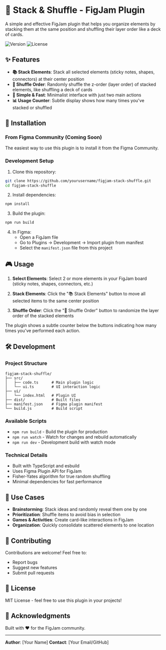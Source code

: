 # 🔀 Stack & Shuffle - FigJam Plugin

A simple and effective FigJam plugin that helps you organize elements by stacking them at the same position and shuffling their layer order like a deck of cards.

![Version](https://img.shields.io/badge/version-1.0.0-blue.svg)
![License](https://img.shields.io/badge/license-MIT-green.svg)

## ✨ Features

- **📚 Stack Elements**: Stack all selected elements (sticky notes, shapes, connectors) at their center position
- **🔀 Shuffle Order**: Randomly shuffle the z-order (layer order) of stacked elements, like shuffling a deck of cards
- **🎯 Simple & Fast**: Minimalist interface with just two main actions
- **📊 Usage Counter**: Subtle display shows how many times you've stacked or shuffled

## 🚀 Installation

### From Figma Community (Coming Soon)
The easiest way to use this plugin is to install it from the Figma Community.

### Development Setup

1. Clone this repository:
```bash
git clone https://github.com/yourusername/figjam-stack-shuffle.git
cd figjam-stack-shuffle
```

2. Install dependencies:
```bash
npm install
```

3. Build the plugin:
```bash
npm run build
```

4. In Figma:
   - Open a FigJam file
   - Go to Plugins → Development → Import plugin from manifest
   - Select the `manifest.json` file from this project

## 🎮 Usage

1. **Select Elements**: Select 2 or more elements in your FigJam board (sticky notes, shapes, connectors, etc.)

2. **Stack Elements**: Click the "📚 Stack Elements" button to move all selected items to the same center position

3. **Shuffle Order**: Click the "🔀 Shuffle Order" button to randomize the layer order of the stacked elements

The plugin shows a subtle counter below the buttons indicating how many times you've performed each action.

## 🛠️ Development

### Project Structure
```
figjam-stack-shuffle/
├── src/
│   ├── code.ts      # Main plugin logic
│   └── ui.ts        # UI interaction logic
├── ui/
│   └── index.html   # Plugin UI
├── dist/            # Built files
├── manifest.json    # Figma plugin manifest
└── build.js         # Build script
```

### Available Scripts

- `npm run build` - Build the plugin for production
- `npm run watch` - Watch for changes and rebuild automatically
- `npm run dev` - Development build with watch mode

### Technical Details

- Built with TypeScript and esbuild
- Uses Figma Plugin API for FigJam
- Fisher-Yates algorithm for true random shuffling
- Minimal dependencies for fast performance

## 🎯 Use Cases

- **Brainstorming**: Stack ideas and randomly reveal them one by one
- **Prioritization**: Shuffle items to avoid bias in selection
- **Games & Activities**: Create card-like interactions in FigJam
- **Organization**: Quickly consolidate scattered elements to one location

## 🤝 Contributing

Contributions are welcome! Feel free to:
- Report bugs
- Suggest new features
- Submit pull requests

## 📝 License

MIT License - feel free to use this plugin in your projects!

## 🙏 Acknowledgments

Built with ❤️ for the FigJam community.

---

**Author**: [Your Name]
**Contact**: [Your Email/GitHub]